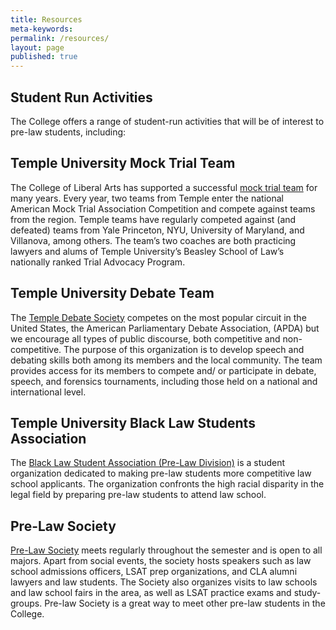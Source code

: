 ```yaml
---
title: Resources
meta-keywords: 
permalink: /resources/
layout: page
published: true
---
```

## Student Run Activities 

The College offers a range of student-run activities that will be of interest to pre-law students, including:

## Temple University Mock Trial Team

The College of Liberal Arts has supported a successful [mock trial team](https://temple.campuslabs.com/engage/organization/tumocktrial) for many years. Every year, two teams from Temple enter the national American Mock Trial Association Competition and compete against teams from the region. Temple teams have regularly competed against (and defeated) teams from Yale Princeton, NYU, University of Maryland, and Villanova, among others. The team’s two coaches are both practicing lawyers and alums of Temple University’s Beasley School of Law’s nationally ranked Trial Advocacy Program.

## Temple University Debate Team

The [Temple Debate Society](https://temple.campuslabs.com/engage/organization/templedebate) competes on the most popular circuit in the United States, the American Parliamentary Debate Association, (APDA) but we encourage all types of public discourse, both competitive and non-competitive. The purpose of this organization is to develop speech and debating skills both among its members and the local community. The team provides access for its members to compete and/ or participate in debate, speech, and forensics tournaments, including those held on a national and international level.

## Temple University Black Law Students Association

The [Black Law Student Association (Pre-Law Division)](https://www.law.temple.edu/academics/intellectual-life/student-organizations/) is a student organization dedicated to making pre-law students more competitive law school applicants. The organization confronts the high racial disparity in the legal field by preparing pre-law students to attend law school.

## Pre-Law Society

[Pre-Law Society](https://temple.campuslabs.com/engage/organization/prelaw_society) meets regularly throughout the semester and is open to all majors. Apart from social events, the society hosts speakers such as law school admissions officers, LSAT prep organizations, and CLA alumni lawyers and law students. The Society also organizes visits to law schools and law school fairs in the area, as well as LSAT practice exams and study-groups. Pre-law Society is a great way to meet other pre-law students in the College.
